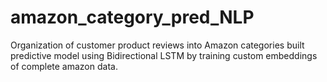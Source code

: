 # amazon_category_pred_NLP

Organization of customer product reviews into Amazon categories built predictive model using Bidirectional LSTM by training custom embeddings of complete amazon data.
